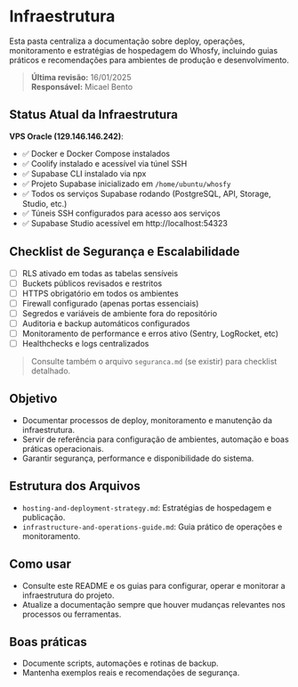 # Infraestrutura

Esta pasta centraliza a documentação sobre deploy, operações, monitoramento e estratégias de hospedagem do Whosfy, incluindo guias práticos e recomendações para ambientes de produção e desenvolvimento.

> **Última revisão:** 16/01/2025  
> **Responsável:** Micael Bento

## Status Atual da Infraestrutura

**VPS Oracle (129.146.146.242)**:
- ✅ Docker e Docker Compose instalados
- ✅ Coolify instalado e acessível via túnel SSH
- ✅ Supabase CLI instalado via npx
- ✅ Projeto Supabase inicializado em `/home/ubuntu/whosfy`
- ✅ Todos os serviços Supabase rodando (PostgreSQL, API, Storage, Studio, etc.)
- ✅ Túneis SSH configurados para acesso aos serviços
- ✅ Supabase Studio acessível em http://localhost:54323

## Checklist de Segurança e Escalabilidade

- [ ] RLS ativado em todas as tabelas sensíveis
- [ ] Buckets públicos revisados e restritos
- [ ] HTTPS obrigatório em todos os ambientes
- [ ] Firewall configurado (apenas portas essenciais)
- [ ] Segredos e variáveis de ambiente fora do repositório
- [ ] Auditoria e backup automáticos configurados
- [ ] Monitoramento de performance e erros ativo (Sentry, LogRocket, etc)
- [ ] Healthchecks e logs centralizados

> Consulte também o arquivo `seguranca.md` (se existir) para checklist detalhado.

## Objetivo
- Documentar processos de deploy, monitoramento e manutenção da infraestrutura.
- Servir de referência para configuração de ambientes, automação e boas práticas operacionais.
- Garantir segurança, performance e disponibilidade do sistema.

## Estrutura dos Arquivos
- `hosting-and-deployment-strategy.md`: Estratégias de hospedagem e publicação.
- `infrastructure-and-operations-guide.md`: Guia prático de operações e monitoramento.

## Como usar
- Consulte este README e os guias para configurar, operar e monitorar a infraestrutura do projeto.
- Atualize a documentação sempre que houver mudanças relevantes nos processos ou ferramentas.

## Boas práticas
- Documente scripts, automações e rotinas de backup.
- Mantenha exemplos reais e recomendações de segurança.